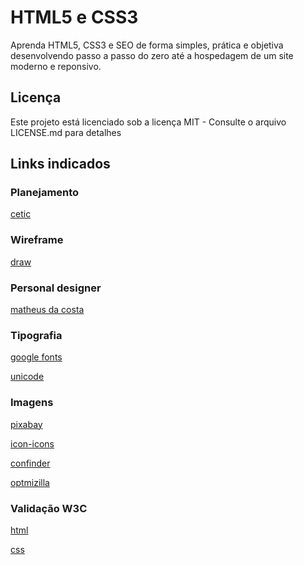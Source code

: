 # HTML5 e CSS3
Aprenda HTML5, CSS3 e SEO de forma simples, prática e objetiva desenvolvendo passo a 
passo do zero até a hospedagem de um site moderno e reponsivo.
## Licença
Este projeto está licenciado sob a licença MIT - Consulte o arquivo LICENSE.md para detalhes
## Links  indicados
###  Planejamento
[cetic](https://www.cetic.br/)

### Wireframe
[draw](https://app.diagrams.net/)
### Personal designer
[matheus da costa](http://matheusdacosta.art.br/)
### Tipografia
[google fonts](https://fonts.google.com/)

[unicode](https://www.unicode.org/charts/)
### Imagens
[pixabay](https://pixabay.com/pt/)

[icon-icons](https://icon-icons.com/pt/)

[confinder](https://www.iconfinder.com/)

[optmizilla](https://imagecompressor.com/pt/)

### Validação W3C
[html](https://validator.w3.org/)

[css](https://jigsaw.w3.org/css-validator/)

